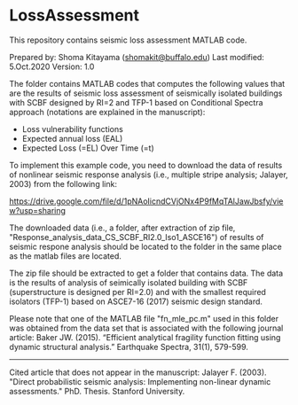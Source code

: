 # LossAssessment
This repository contains seismic loss assessment MATLAB code.

Prepared by: Shoma Kitayama (shomakit@buffalo.edu)
Last modified: 5.Oct.2020
Version: 1.0

The folder contains MATLAB codes that computes the following values that are the results of seismic loss assessment of seismically isolated buildings with SCBF designed by RI=2 and TFP-1 based on Conditional Spectra approach (notations are explained in the manuscript):

- Loss vulnerability functions
- Expected annual loss (EAL)
- Expected Loss (=EL) Over Time (=t)

To implement this example code, you need to download the data of results of nonlinear seismic response analysis (i.e., multiple stripe analysis; Jalayer, 2003) from the following link:

https://drive.google.com/file/d/1pNAoIicndCVjONx4P9fMqTAlJawJbsfy/view?usp=sharing

The downloaded data (i.e., a folder, after extraction of zip file, "Response_analysis_data_CS_SCBF_RI2.0_Iso1_ASCE16") of results of seismic respone analysis should be located to the folder in the same place as the matlab files are located.

The zip file should be extracted to get a folder that contains data.
The data is the results of analysis of seimically isolated building with SCBF (superstructure is designed per RI=2.0) and with the smallest required isolators (TFP-1) based on ASCE7-16 (2017) seismic design standard.

Please note that one of the MATLAB file "fn_mle_pc.m" used in this folder was obtained from the data set that is associated with the following journal article:
Baker JW. (2015). “Efficient analytical fragility function fitting using dynamic structural analysis.” Earthquake Spectra, 31(1), 579-599.

---
Cited article that does not appear in the manuscript:
Jalayer F. (2003). "Direct probabilistic seismic analysis: Implementing non-linear dynamic assessments." PhD. Thesis. Stanford University.

